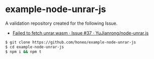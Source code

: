 # example-node-unrar-js

A validation repository created for the following Issue.
* [Failed to fetch unrar.wasm · Issue #37 · YuJianrong/node-unrar.js](https://github.com/YuJianrong/node-unrar.js/issues/37)

```sh
$ git clone https://github.com/honeo/example-node-unrar-js
$ cd example-node-unrar-js
$ npm i && npm t
```
